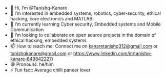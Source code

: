 - 👋 Hi, I’m @Tanishq-Kanare
- 👀 I’m interested in embedded systems, robotics, cyber-security, ethical hacking, core electronics and MATLAB
- 🌱 I’m currently learning Cyber security, Embedded systems and Mobile Communication
- 💞️ I’m looking to collaborate on open source projects in the domain of ethical hacking, embedded systems
- 📫 How to reach me: Connect me on kanaretanishq312@gmail.com or tanishqkanare@gmail.com or https://www.linkedin.com/in/tanishq-kanare-649842227/
- 😄 Pronouns: he/him
- ⚡ Fun fact: Average chilli paneer lover

<!---
Tanishq-Kanare/Tanishq-Kanare is a ✨ special ✨ repository because its `README.md` (this file) appears on your GitHub profile.
You can click the Preview link to take a look at your changes.
--->
